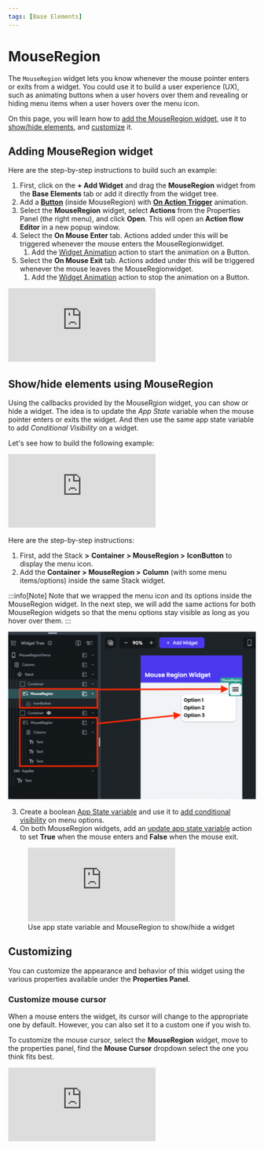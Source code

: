 ```yaml
---
tags: [Base Elements]
---
```


# MouseRegion

The `MouseRegion` widget lets you know whenever the mouse pointer enters or exits from a widget. You could use it to build a user experience (UX), such as animating buttons when a user hovers over them and revealing or hiding menu items when a user hovers over the menu icon.

On this page, you will learn how to [add the MouseRegion widget](#adding-mouseregion-widget), use it to [show/hide elements](#show-hide-elements-using-mouseregion), and [customize](#customizing) it.

## Adding MouseRegion widget

Here are the step-by-step instructions to build such an example:

1. First, click on the **+ Add Widget** and drag the **MouseRegion** widget from the **Base 
Elements** tab or add it directly from the widget tree.
2. Add a [**Button**](button.md) (inside MouseRegion) 
   with [**On Action Trigger**](../../../../ff-concepts/animations/widget_animations.md#animation-on-action-trigger) animation.
3. Select the **MouseRegion** widget, select **Actions** from the Properties Panel (the right menu), and click **Open**. This will open an **Action flow Editor** in a new popup window.
4. Select the **On Mouse Enter** tab. Actions added under this will be triggered whenever the mouse enters the MouseRegionwidget.
    1. Add the [Widget Animation](../../../../ff-concepts/animations/widget_animations.md) action to start the animation on a Button.
5. Select the **On Mouse Exit** tab. Actions added under this will be triggered whenever the mouse leaves the MouseRegionwidget.
   1. Add the [Widget Animation](../../../../ff-concepts/animations/widget_animations.md) action to stop the animation on a Button.

<div style={{
    position: 'relative',
    paddingBottom: 'calc(56.67989417989418% + 41px)', // Keeps the aspect ratio and additional padding
    height: 0,
    width: '100%'
}}>
    <iframe 
        src="https://demo.arcade.software/fyWTrN674CtK5JKZi8jA?embed&show_copy_link=true"
        title=""
        style={{
            position: 'absolute',
            top: 0,
            left: 0,
            width: '100%',
            height: '100%',
            colorScheme: 'light'
        }}
        frameborder="0"
        loading="lazy"
        webkitAllowFullScreen
        mozAllowFullScreen
        allowFullScreen
        allow="clipboard-write">
    </iframe>
</div>

## Show/hide elements using MouseRegion

Using the callbacks provided by the MouseRgion widget, you can show or hide a widget. The idea is to update the *App State* variable when the mouse pointer enters or exits the widget. And then use the same app state variable to add *Conditional Visibility* on a widget.

Let's see how to build the following example:

<div style={{
    position: 'relative',
    paddingBottom: 'calc(56.67989417989418% + 41px)', // Keeps the aspect ratio and additional padding
    height: 0,
    width: '100%'
}}>
    <iframe 
        src="https://demo.arcade.software/nFzYivGMxumu0IsrPn4b?embed&show_copy_link=true"
        title=""
        style={{
            position: 'absolute',
            top: 0,
            left: 0,
            width: '100%',
            height: '100%',
            colorScheme: 'light'
        }}
        frameborder="0"
        loading="lazy"
        webkitAllowFullScreen
        mozAllowFullScreen
        allowFullScreen
        allow="clipboard-write">
    </iframe>
</div>

<p></p>

Here are the step-by-step instructions:

1. First, add the Stack **>** **Container** **> MouseRegion >** **IconButton** to display the menu 
icon.
2. Add the **Container > MouseRegion >** **Column** (with some menu items/options) inside the same Stack widget.

:::info[Note] 
Note that we wrapped the menu icon and its options inside the MouseRegion widget. In 
the next step, we will add the same actions for both MouseRegion widgets so that the menu options stay visible as long as you hover over them.
:::

![img_9.png](img_9.png)

3. Create a boolean [App State variable](../../../../resources/data-representation/app-state.md) 
   and use it 
to 
[add conditional visibility](../../widgets/widget-commonalities.md#conditional) 
   on menu options.
4. On both MouseRegion widgets, add an [update app state variable](../../../../resources/data-representation/app-state.md#update-app-state-action) action to set **True** when the mouse enters and **False** when the mouse exit.

<figure>
    <div style={{
    position: 'relative',
    paddingBottom: 'calc(56.67989417989418% + 41px)', // Keeps the aspect ratio and additional padding
    height: 0,
    width: '100%'
}}>
    <iframe 
        src="https://demo.arcade.software/QsKNBHezCkCylYsY6lDB?embed&show_copy_link=true"
        title=""
        style={{
            position: 'absolute',
            top: 0,
            left: 0,
            width: '100%',
            height: '100%',
            colorScheme: 'light'
        }}
        frameborder="0"
        loading="lazy"
        webkitAllowFullScreen
        mozAllowFullScreen
        allowFullScreen
        allow="clipboard-write">
    </iframe>
</div>
  <figcaption class="centered-caption">Use app state variable and MouseRegion to show/hide a widget</figcaption>
</figure>


## Customizing

You can customize the appearance and behavior of this widget using the various properties 
available under the **Properties Panel**.

### Customize mouse cursor

When a mouse enters the widget, its cursor will change to the appropriate one by default. However, you can also set it to a custom one if you wish to.

To customize the mouse cursor, select the **MouseRegion** widget, move to the properties panel, find the **Mouse Cursor** dropdown select the one you think fits best.

<div style={{
    position: 'relative',
    paddingBottom: 'calc(56.67989417989418% + 41px)', // Keeps the aspect ratio and additional padding
    height: 0,
    width: '100%'
}}>
    <iframe 
        src="https://demo.arcade.software/vTu0IFhJzyfqHryY0GHU?embed&show_copy_link=true"
        title=""
        style={{
            position: 'absolute',
            top: 0,
            left: 0,
            width: '100%',
            height: '100%',
            colorScheme: 'light'
        }}
        frameborder="0"
        loading="lazy"
        webkitAllowFullScreen
        mozAllowFullScreen
        allowFullScreen
        allow="clipboard-write">
    </iframe>
</div>

